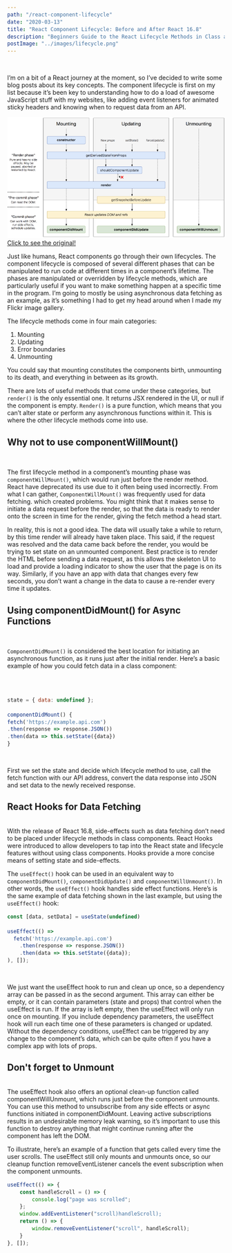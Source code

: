 ```yaml
---
path: "/react-component-lifecycle"
date: "2020-03-13"
title: "React Component Lifecycle: Before and After React 16.8"
description: "Beginners Guide to the React Lifecycle Methods in Class and Function Components"
postImage: "../images/lifecycle.png"
---
```


<br />

I’m on a bit of a React journey at the moment, so I’ve decided to write some blog posts about its key concepts. The component lifecycle is first on my list because it’s been key to understanding how to do a load of awesome JavaScript stuff with my websites, like adding event listeners for animated sticky headers and knowing when to request data from an API.

![The React Component Lifecycle](../images/lifecycle.png)
[Click to see the original!]('http://projects.wojtekmaj.pl/react-lifecycle-methods-diagram/')

Just like humans, React components go through their own lifecycles. The component lifecycle is composed of several different phases that can be manipulated to run code at different times in a component’s lifetime. The phases are manipulated or overridden by lifecycle methods, which are particularly useful if you want to make something happen at a specific time in the program. I’m going to mostly be using asynchronous data fetching as an example, as it’s something I had to get my head around when I made my Flickr image gallery.

The lifecycle methods come in four main categories:

1. Mounting
1. Updating
1. Error boundaries
1. Unmounting

You could say that mounting constitutes the components birth, unmounting to its death, and everything in between as its growth.

There are lots of useful methods that come under these categories, but `render()` is the only essential one. It returns JSX rendered in the UI, or null if the component is empty. `Render()` is a pure function, which means that you can’t alter state or perform any asynchronous functions within it. This is where the other lifecycle methods come into use.

## Why not to use componentWillMount()

<br />

The first lifecycle method in a component’s mounting phase was `componentWillMount()`, which would run just before the render method. React have deprecated its use due to it often being used incorrectly.
From what I can gather, `ComponentWillMount()` was frequently used for data fetching. which created problems. You might think that it makes sense to initiate a data request before the render, so that the data is ready to render onto the screen in time for the render, giving the fetch method a head start.

In reality, this is not a good idea. The data will usually take a while to return, by this time render will already have taken place. This said, if the request was resolved and the data came back before the render, you would be trying to set state on an unmounted component. Best practice is to render the HTML before sending a data request, as this allows the skeleton UI to load and provide a loading indicator to show the user that the page is on its way. Similarly, if you have an app with data that changes every few seconds, you don’t want a change in the data to cause a re-render every time it updates.

## Using componentDidMount() for Async Functions

<br />

`ComponentDidMount()` is considered the best location for initiating an asynchronous function, as it runs just after the initial render. Here’s a basic example of how you could fetch data in a class component:

<br />

```javascript

state = { data: undefined };

componentDidMount() {
fetch('https://example.api.com')
.then(response => response.JSON())
.then(data => this.setState({data})
}

```

<br />

First we set the state and decide which lifecycle method to use, call the fetch function with our API address, convert the data response into JSON and set data to the newly received response.

## React Hooks for Data Fetching

<br />
With the release of React 16.8, side-effects such as data fetching don’t need to be placed under lifecycle methods in class components. React Hooks were introduced to allow developers to tap into the React state and lifecycle features without using class components. Hooks provide a more concise means of setting state and side-effects.

The `useEffect()` hook can be used in an equivalent way to c`omponentDidMount()`, `componentDidUpdate()` and `componentWillUnmount()`. In other words, the `useEffect()` hook handles side effect functions. Here’s is the same example of data fetching shown in the last example, but using the `useEffect()` hook:

```javascript
const [data, setData] = useState(undefined)

useEffect(() =>
  fetch('https://example.api.com')
    .then(response => response.JSON())
    .then(data => this.setState({data});
), []);
```

<br />

We just want the useEffect hook to run and clean up once, so a dependency array can be passed in as the second argument. This array can either be empty, or it can contain parameters (state and props) that control when the useEffect is run. If the array is left empty, then the useEffect will only run once on mounting. If you include dependency parameters, the useEffect hook will run each time one of these parameters is changed or updated. Without the dependency conditions, useEffect can be triggered by any change to the component’s data, which can be quite often if you have a complex app with lots of props.

## Don't forget to Unmount

<br />
The useEffect hook also offers an optional clean-up function called componentWillUnmount, which runs just before the component unmounts. You can use this method to unsubscribe from any side effects or async functions initiated in componentDidMount. Leaving active subscriptions results in an undesirable memory leak warning, so it’s important to use this function to destroy anything that might continue running after the component has left the DOM.

To illustrate, here’s an example of a function that gets called every time the user scrolls. The useEffect still only mounts and unmounts once, so our cleanup function removeEventListener cancels the event subscription when the component unmounts.

```javascript
useEffect(() => {
    const handleScroll = () => {
        console.log("page was scrolled";
    };
    window.addEventListener("scroll)handleScroll);
    return () => {
        window.removeEventListener("scroll", handleScroll);
    }
}, []);
```
